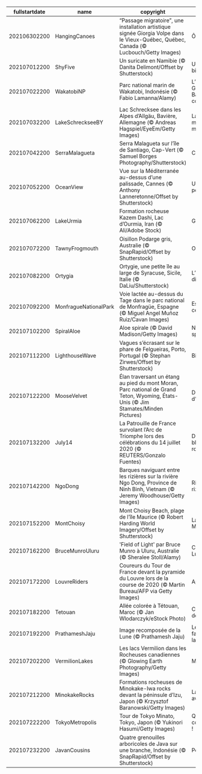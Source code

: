 |fullstartdate|name|copyright|title|image|
|--|--|--|--|--|
202106302200|HangingCanoes|“Passage migratoire”, une installation artistique signée Giorgia Volpe dans le Vieux-Québec, Québec, Canada (© Lucbouch/Getty Images)|Ô Canada !|![](/fr-FR/2021/07/202106302200HangingCanoes.jpg)|
202107012200|ShyFive|Un suricate en Namibie (© Danita Delimont/Offset by Shutterstock)|Une garde bien montée|![](/fr-FR/2021/07/202107012200ShyFive.jpg)|
202107022200|WakatobiNP|Parc national marin de Wakatobi, Indonésie (© Fabio Lamanna/Alamy)|L’autre Grande Barrière de corail|![](/fr-FR/2021/07/202107022200WakatobiNP.jpg)|
202107032200|LakeSchreckseeBY|Lac Schrecksee dans les Alpes d’Allgäu, Bavière, Allemagne (© Andreas Hagspiel/EyeEm/Getty Images)|Lac glacé mais bien mérité|![](/fr-FR/2021/07/202107032200LakeSchreckseeBY.jpg)|
202107042200|SerraMalagueta|Serra Malagueta sur l’île de Santiago, Cap-Vert (© Samuel Borges Photography/Shutterstock)|Coulée verte|![](/fr-FR/2021/07/202107042200SerraMalagueta.jpg)|
202107052200|OceanView|Vue sur la Méditerranée au-dessus d’une palissade, Cannes (© Anthony Lanneretonne/Offset by Shutterstock)|Un temps pour tout|![](/fr-FR/2021/07/202107052200OceanView.jpg)|
202107062200|LakeUrmia|Formation rocheuse Kazem Dashi, Lac d’Ourmia, Iran (© Ali/Adobe Stock)|Grand retour|![](/fr-FR/2021/07/202107062200LakeUrmia.jpg)|
202107072200|TawnyFrogmouth|Oisillon Podarge gris, Australie (© SnapRapid/Offset by Shutterstock)|Oiseau star|![](/fr-FR/2021/07/202107072200TawnyFrogmouth.jpg)|
202107082200|Ortygia|Ortygie, une petite île au large de Syracuse, Sicile, Italie (© DaLiu/Shutterstock)|L’île des dieux|![](/fr-FR/2021/07/202107082200Ortygia.jpg)|
202107092200|MonfragueNationalPark|Voie lactée au-dessus du Tage dans le parc national de Monfragüe, Espagne (© Miguel Angel Muñoz Ruiz/Cavan Images)|Espagne céleste|![](/fr-FR/2021/07/202107092200MonfragueNationalPark.jpg)|
202107102200|SpiralAloe|Aloe spirale (© David Madison/Getty Images)|Nature en spirale|![](/fr-FR/2021/07/202107102200SpiralAloe.jpg)|
202107112200|LighthouseWave|Vagues s’écrasant sur le phare de Felgueiras, Porto, Portugal (© Stephan Zirwes/Offset by Shutterstock)|Bien arrivé|![](/fr-FR/2021/07/202107112200LighthouseWave.jpg)|
202107122200|MooseVelvet|Élan traversant un étang au pied du mont Moran, Parc national de Grand Teton, Wyoming, États-Unis (© Jim Stamates/Minden Pictures)|Dans l’œil d’un artiste|![](/fr-FR/2021/07/202107122200MooseVelvet.jpg)|
202107132200|July14|La Patrouille de France survolant l’Arc de Triomphe lors des célébrations du 14 juillet 2020 (© REUTERS/Gonzalo Fuentes)|Du bleu, du blanc et du rouge|![](/fr-FR/2021/07/202107132200July14.jpg)|
202107142200|NgoDong|Barques naviguant entre les rizières sur la rivière Ngo Dong, Province de Ninh Binh, Vietnam (© Jeremy Woodhouse/Getty Images)|Rivière entre rizières|![](/fr-FR/2021/07/202107142200NgoDong.jpg)|
202107152200|MontChoisy|Mont Choisy Beach, plage de l’île Maurice (© Robert Harding World Imagery/Offset by Shutterstock)|La force de Maurice|![](/fr-FR/2021/07/202107152200MontChoisy.jpg)|
202107162200|BruceMunroUluru|'Field of Light' par Bruce Munro à Uluru, Australie (© Sheralee Stoll/Alamy)|Champ de Lumière|![](/fr-FR/2021/07/202107162200BruceMunroUluru.jpg)|
202107172200|LouvreRiders|Coureurs du Tour de France devant la pyramide du Louvre lors de la course de 2020 (© Martin Bureau/AFP via Getty Images)|Apothéose|![](/fr-FR/2021/07/202107172200LouvreRiders.jpg)|
202107182200|Tetouan|Allée colorée à Tétouan, Maroc (© Jan Wlodarczyk/eStock Photo)|Ce qu’il faut de couleur|![](/fr-FR/2021/07/202107182200Tetouan.jpg)|
202107192200|PrathameshJaju|Image recomposée de la Lune (© Prathamesh Jaju)|Les mille facettes de la Lune|![](/fr-FR/2021/07/202107192200PrathameshJaju.jpg)|
202107202200|VermilionLakes|Les lacs Vermilion dans les Rocheuses canadiennes (© Glowing Earth Photography/Getty Images)|Miroir du ciel|![](/fr-FR/2021/07/202107202200VermilionLakes.jpg)|
202107212200|MinokakeRocks|Formations rocheuses de Minokake-Iwa rocks devant la péninsule d’Izu, Japon (© Krzysztof Baranowski/Getty Images)|La plage avant les J.O|![](/fr-FR/2021/07/202107212200MinokakeRocks.jpg)|
202107222200|TokyoMetropolis|Tour de Tokyo  Minato, Tokyo, Japon (© Yukinori Hasumi/Getty Images)|Que les Jeux commencent !|![](/fr-FR/2021/07/202107222200TokyoMetropolis.jpg)|
202107232200|JavanCousins|Quatre grenouilles arboricoles de Java sur une branche, Indonésie (© SnapRapid/Offset by Shutterstock)|Perchés !|![](/fr-FR/2021/07/202107232200JavanCousins.jpg)|
